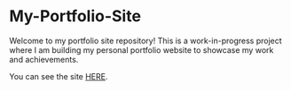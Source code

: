 # My-Portfolio-Site

Welcome to my portfolio site repository! This is a work-in-progress project where I am building my personal portfolio website to showcase my work and achievements.

You can see the site [HERE](https://martinholts.github.io/My-Portfolio-Site/).
